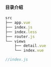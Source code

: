 #### 目录介绍
```js
src
├── app.vue
├── index.js
├── index.less
├── router.js
└── views
    ├── detail.vue
    └── index.vue
```

```js
//index.js